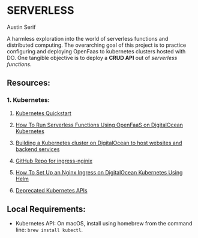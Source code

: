 # SERVERLESS

Austin Serif

A harmless exploration into the world of serverless functions and distributed computing. The overarching goal of this project is to practice configuring and deploying OpenFaas to kubernetes clusters hosted with DO. One tangible objective is to deploy a **CRUD API** out of *serverless functions*. 

## Resources:

### 1. Kubernetes: 
1. [Kubernetes Quickstart](https://www.digitalocean.com/docs/kubernetes/quickstart/)

2. [How To Run Serverless Functions Using OpenFaaS on DigitalOcean Kubernetes](https://www.digitalocean.com/community/tutorials/how-to-run-serverless-functions-using-openfaas-on-digitalocean-kubernetes)

3. [Building a Kubernetes cluster on DigitalOcean to host websites and backend services](http://agilesnowball.com/2019/05/30/kubernetes-on-digitalocean.html)

4. [GitHub Repo for ingress-nginix](https://github.com/kubernetes/ingress-nginx/tree/master/charts/ingress-nginx)

5. [How To Set Up an Nginx Ingress on DigitalOcean Kubernetes Using Helm](https://www.digitalocean.com/community/tutorials/how-to-set-up-an-nginx-ingress-on-digitalocean-kubernetes-using-helm)

6. [Deprecated Kubernetes APIs](https://kubernetes.io/blog/2019/07/18/api-deprecations-in-1-16/)

## Local Requirements:

- Kubernetes API: On macOS, install using homebrew from the command line: `brew install kubectl`.

